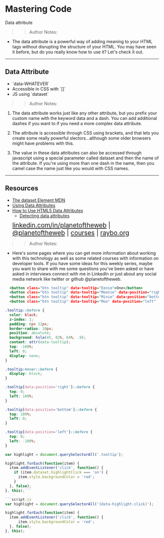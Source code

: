 <!-- .slide: data-state="title" -->

# Mastering Code
Data attribute

> >Author Notes:

- The data attribute is a powerful way of adding meaning to your HTML tags without disrupting the structure of your HTML. You may have seen it before, but do you really know how to use it? Let's check it out.

---

## Data Attribute

<ul>
  <li class="fragment">`data-WHATEVER`</li>
  <li class="fragment">Accessible in CSS with `[]`</li>
  <li class="fragment">JS using `dataset`</li>
</ul>

> >Author Notes:

1. The data attribute works just like any other attribute, but you prefix your custom name with the keyword data and a dash. You can add additional dashes if you want to if you need a more complex data attribute.

1. The attribute is accessible through CSS using brackets, and that lets you create some really powerful slectors...although some older browsers might have problems with this.

1. The value in these data attributes can also be accessed through javascript using a special parameter called dataset and then the name of the attribute. If you're using more than one dash in the name, then you camel case the name just like you would with CSS names.

---

## Resources
<ul>
  <li><a href="https://developer.mozilla.org/en-US/docs/Web/API/HTMLElement/dataset">The dataset Element MDN</a></li>
  <li><a href="https://developer.mozilla.org/en-US/docs/Learn/HTML/Howto/Use_data_attributes">Using Data Attributes</a></li>
  <li><a href="https://www.sitepoint.com/use-html5-data-attributes/">How to Use HTML5 Data Attributes</a></li>
  <li style="list-style: none;">
    <ul>
      <li style="margin-bottom: 10px"><a href="https://www.linkedin.com/learning/javascript-enhancing-the-dom/detecting-data-attributes">Detecting data attributes</a></li>
    </ul>
  <li style="list-style: none; font-size: 1.3rem;"><a href="hhttps://www.linkedin.com/in/planetoftheweb">linkedin.com/in/planetoftheweb</a> | <a href="https://www.twitter.com/planetoftheweb">@planetoftheweb</a> | <a href="https://www.linkedin.com/learning/instructors/ray-villalobos">courses</a> | <a href="https://raybo.org">raybo.org</a></li>
</ul>

>> Author Notes:
- Here's some pages where you can get more information about working with this technology as well as some related courses with information on developer tools. If you have some ideas for this weekly series, maybe you want to share with me some questions you've been asked or have asked in interviews connect with me in LinkedIn or just about any social media network like twitter or github @planetoftheweb.


```index.html
  <button class="btn tooltip" data-tooltip="Eenie">One</button>
  <button class="btn tooltip" data-tooltip="Meenie" data-position="right">Two</button>
  <button class="btn tooltip" data-tooltip="Minie" data-position="bottom" data-highlight-click="on">Three</button>
  <button class="btn tooltip" data-tooltip="Moe" data-position="left"  data-highlight-click="on">Four</button>
```

```style.css
.tooltip::before {
  color: black;
  z-index: 1;
  padding: 6px 12px;
  border-radius: 10px;
  position: absolute;
  background: hsla(45, 82%, 64%, .9);
  content: attr(data-tooltip);
  top: -100%;
  left: 0;
  display: none;
}

.tooltip:hover::before {
  display: block;
}

.tooltip[data-position='right']::before {
  top: 0;
  left: 100%;
}

.tooltip[data-position='bottom']::before {
  top: 100%;
  left: 0;
}

.tooltip[data-position='left']::before {
  top: 0;
  left: -100%;
}
```

```script.js
var highlight = document.querySelectorAll('.tooltip');

highlight.forEach(function(item) {
  item.addEventListener('click', function() {
    if (item.dataset.highlightClick === 'on') {
      item.style.backgroundColor = 'red';
    }
  }, false);
}, this);```

```script.js
var highlight = document.querySelectorAll('[data-highlight-click]');

highlight.forEach(function(item) {
  item.addEventListener('click', function() {
      item.style.backgroundColor = 'red';
  }, false);
}, this);
```
